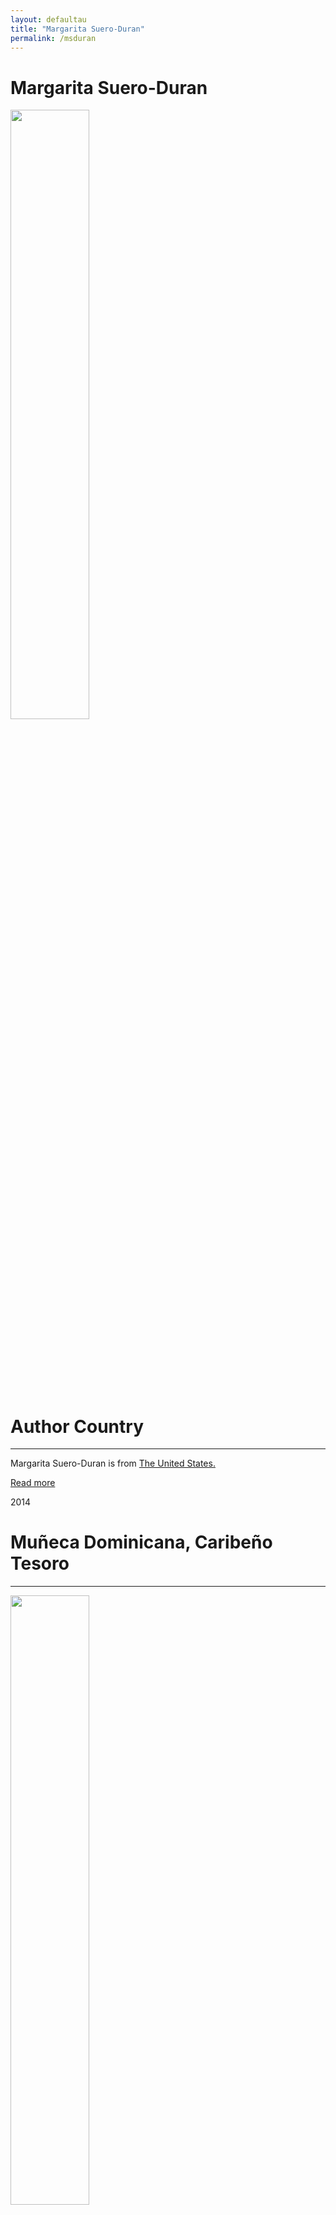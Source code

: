 ```yaml
---
layout: defaultau
title: "Margarita Suero-Duran"
permalink: /msduran
---
```

<!-- partial:index.partial.html -->
<div class="content">
     <h1>Margarita Suero-Duran</h1>
    <div class="quote">
        <div><img src="https://t4.ftcdn.net/jpg/03/40/12/49/360_F_340124934_bz3pQTLrdFpH92ekknuaTHy8JuXgG7fi.jpg" height="50%" width = "50%" class="logo"></div>
    </div>
    <div class="timeline">
        <div style="padding-bottom:100px;"></div>
        <div class="block">
             <div class="date right"><p class="right"> </p></div>
            <div class="dot"></div>
            <div class="left first">
            <div class="author_country">
                <h1>Author Country</h1><hr>
          <div class="aclocation">  <p>Margarita Suero-Duran is from <a href="http://localhost:4000/62"> The United States.</a></p></div>
              <div class="acreadmore">  <a href="#" target="_blank">Read more</a></div>
            </div>
            </div>
        <div class="block">
            <div class="date left"><p class="left">2014</p></div>
            <div class="dot"></div>
            <div class="right">
                <h1>Muñeca Dominicana, Caribeño Tesoro</h1><hr>
                <p><img src="https://m.media-amazon.com/images/I/51EezmsmJ8L._SY498_BO1,204,203,200_.jpg" height="50%" width = "50%"></p>
                <p>
                Language: English<br/>
                Publisher: Xlibris LLC<br/>
                Pub_location: Thorofare, NJ, United States<br/>
                Genre: Short Story<br/>
                Length: 24<br/>                   </p>
            </div>
        </div>